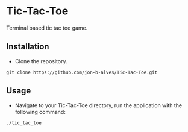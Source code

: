 # Tic-Tac-Toe
Terminal based tic tac toe game.

## Installation
- Clone the repository.
```
git clone https://github.com/jon-b-alves/Tic-Tac-Toe.git
```

## Usage
- Navigate to your Tic-Tac-Toe directory, run the application with the following command:
```
./tic_tac_toe
```

